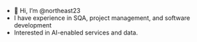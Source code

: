 - 👋 Hi, I’m @northeast23
- I have experience in SQA, project management, and software development
- Interested in AI-enabled services and data.  



<!---
northeast23/northeast23 is a ✨ special ✨ repository because its `README.md` (this file) appears on your GitHub profile.
You can click the Preview link to take a look at your changes.
--->
